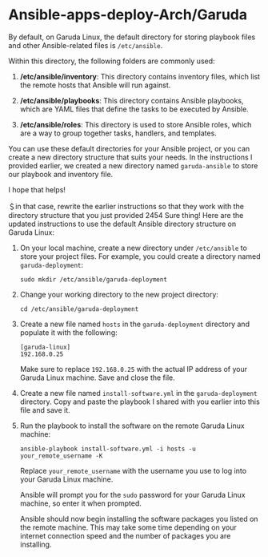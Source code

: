 # Ansible-apps-deploy-Arch/Garuda

By default, on Garuda Linux, the default directory for storing playbook files and other Ansible-related files is `/etc/ansible`.                                                                                                                          

Within this directory, the following folders are commonly used:

1. **/etc/ansible/inventory**: This directory contains inventory files, which list the remote hosts that Ansible will run against.                                                                                                                              

2. **/etc/ansible/playbooks**: This directory contains Ansible playbooks, which are YAML files that define the tasks to be executed by Ansible.                                                                                                                 

3. **/etc/ansible/roles**: This directory is used to store Ansible roles, which are a way to group together tasks, handlers, and templates.                                                                                                                     

You can use these default directories for your Ansible project, or you can create a new directory structure that suits your needs. In the instructions I provided earlier, we created a new directory named `garuda-ansible` to store our playbook and inventory file.                                                                                                                          

I hope that helps!

＄in that case, rewrite the earlier instructions so that they work with the directory structure that you just provided      2454
Sure thing! Here are the updated instructions to use the default Ansible directory structure on Garuda Linux:

1. On your local machine, create a new directory under `/etc/ansible` to store your project files. For example, you could create a directory named `garuda-deployment`:                                                                                         

   ```
   sudo mkdir /etc/ansible/garuda-deployment
   ```

2. Change your working directory to the new project directory:

   ```
   cd /etc/ansible/garuda-deployment
   ```

3. Create a new file named `hosts` in the `garuda-deployment` directory and populate it with the following:

   ```
   [garuda-linux]
   192.168.0.25
   ```

   Make sure to replace `192.168.0.25` with the actual IP address of your Garuda Linux machine. Save and close the file.

4. Create a new file named `install-software.yml` in the `garuda-deployment` directory. Copy and paste the playbook I shared with you earlier into this file and save it.                                                                                       

5. Run the playbook to install the software on the remote Garuda Linux machine:

   ```
   ansible-playbook install-software.yml -i hosts -u your_remote_username -K
   ```

   Replace `your_remote_username` with the username you use to log into your Garuda Linux machine.

   Ansible will prompt you for the `sudo` password for your Garuda Linux machine, so enter it when prompted.

   Ansible should now begin installing the software packages you listed on the remote machine. This may take some time depending on your internet connection speed and the number of packages you are installing.
